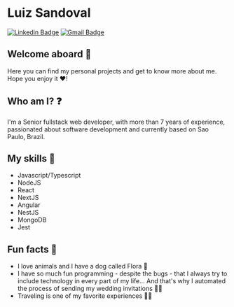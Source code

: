 # Luiz Sandoval

[![Linkedin Badge](https://img.shields.io/badge/-Luiz%20Sandoval-333333?style=flat-square&logo=Linkedin&logoColor=white&link=https://www.linkedin.com/in/luiz-sandoval/)](https://www.linkedin.com/in/luiz-sandoval/) 
[![Gmail Badge](https://img.shields.io/badge/-luiz.sandoval.dev@gmail.com-333333?style=flat-square&logo=Gmail&logoColor=white&link=mailto:luiz.sandoval.dev@gmail.com)](mailto:luiz.sandoval.dev@gmail.com)

## Welcome aboard 🚀

Here you can find my personal projects and get to know more about me. Hope you enjoy it ❤️!

## Who am I? ❓
 
I'm a Senior fullstack web developer, with more than 7 years of experience, passionated about software development and currently based on Sao Paulo, Brazil.

## My skills 🧰
- Javascript/Typescript
- NodeJS
- React
- NextJS
- Angular
- NestJS
- MongoDB
- Jest

## Fun facts 🥸

- I love animals and I have a dog called Flora 🐶
- I have so much fun programming - despite the bugs - that I always try to include technology in every part of my life... And that's why I automated the process of sending my wedding invitations 💒🤓
- Traveling is one of my favorite experiences 🌴🌅
